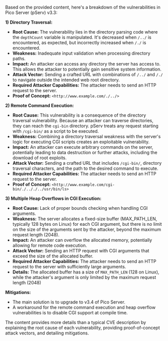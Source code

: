 Based on the provided content, here's a breakdown of the vulnerabilities in Pico Server (pServ) v3.3:

**1) Directory Traversal:**

*   **Root Cause:** The vulnerability lies in the directory parsing code where the `depthCount` variable is manipulated. It's decreased when `/../` is encountered, as expected, but incorrectly increased when `/./` is encountered.
*   **Weakness:** Inadequate input validation when processing directory paths.
*   **Impact:** An attacker can access any directory the server has access to. This allows the attacker to potentially gain sensitive system information.
*   **Attack Vector:** Sending a crafted URL with combinations of `/../` and `/./` to navigate outside the intended web root directory.
*   **Required Attacker Capabilities:** The attacker needs to send an HTTP request to the server.
*   **Proof of Concept:** `<http://www.example.com/./../>`

**2) Remote Command Execution:**

*   **Root Cause:** This vulnerability is a consequence of the directory traversal vulnerability. Because an attacker can traverse directories, they can reach the `cgi-bin` directory. pServ treats any request starting with `/cgi-bin/` as a script to be executed.
*   **Weakness:** Combining a directory traversal weakness with the server's logic for executing CGI scripts creates an exploitable vulnerability.
*  **Impact:** An attacker can execute arbitrary commands on the server, potentially leading to data destruction or further attacks, including the download of root exploits.
*   **Attack Vector:** Sending a crafted URL that includes `/cgi-bin/`, directory traversal characters, and the path to the desired command to execute.
*   **Required Attacker Capabilities:** The attacker needs to send an HTTP request to the server.
*   **Proof of Concept:** `<http://www.example.com/cgi-bin/./.././../usr/bin/ls>`

**3) Multiple Heap Overflows in CGI Execution:**

*   **Root Cause:** Lack of proper bounds checking when handling CGI arguments.
*   **Weakness:** The server allocates a fixed-size buffer (MAX_PATH_LEN, typically 128 bytes on Linux) for each CGI argument, but there is no limit on the size of the arguments sent by the attacker, beyond the maximum request length (2048).
*   **Impact:** An attacker can overflow the allocated memory, potentially allowing for remote code execution.
*  **Attack Vector:** Sending an HTTP request with CGI arguments that exceed the size of the allocated buffer.
*   **Required Attacker Capabilities:** The attacker needs to send an HTTP request to the server with sufficiently large arguments.
*   **Details:** The allocated buffer has a size of `MAX_PATH_LEN` (128 on Linux), while the attacker's argument is only limited by the maximum request length (2048)

**Mitigations:**

*   The main solution is to upgrade to v3.4 of Pico Server.
*   A workaround for the remote command execution and heap overflow vulnerabilities is to disable CGI support at compile time.

The content provides more details than a typical CVE description by explaining the root cause of each vulnerability, providing proof-of-concept attack vectors, and detailing mitigations.